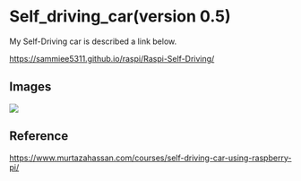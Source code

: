 # Self_driving_car(version 0.5) 
My Self-Driving car is described a link below.

https://sammiee5311.github.io/raspi/Raspi-Self-Driving/ 

## Images

![](https://github.com/sammiee5311/raspberry_pi/blob/master/self_driving_car/images/car.gif)

## Reference
https://www.murtazahassan.com/courses/self-driving-car-using-raspberry-pi/
